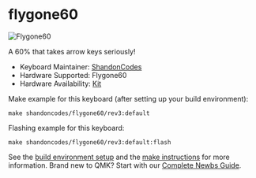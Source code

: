 # flygone60

![Flygone60](https://i.imgur.com/x63gMG2h.jpeg)

A 60% that takes arrow keys seriously!

* Keyboard Maintainer: [ShandonCodes](https://github.com/ShandonCodes)
* Hardware Supported: Flygone60
* Hardware Availability: [Kit](https://www.etsy.com/listing/1025415290/flygone60-keyboard-kit?ga_order=most_relevant&ga_search_type=all&ga_view_type=gallery&ga_search_query=flygone60&ref=sr_gallery-1-13&organic_search_click=1&frs=1)

Make example for this keyboard (after setting up your build environment):

    make shandoncodes/flygone60/rev3:default

Flashing example for this keyboard:

    make shandoncodes/flygone60/rev3:default:flash

See the [build environment setup](https://docs.qmk.fm/#/getting_started_build_tools) and the [make instructions](https://docs.qmk.fm/#/getting_started_make_guide) for more information. Brand new to QMK? Start with our [Complete Newbs Guide](https://docs.qmk.fm/#/newbs).

